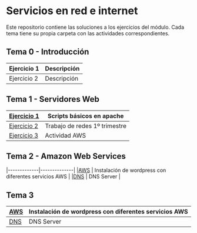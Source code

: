 # Servicios en red e internet

Este repositorio contiene las soluciones a los ejercicios del módulo. Cada tema tiene su propia carpeta con las actividades correspondientes.

## Tema 0 - Introducción

| Ejercicio 1 | Descripción  |
|-------------|--------------|
| Ejercicio 2 | Descripción  |

## Tema 1 - Servidores Web

|[Ejercicio 1](Tema1/Trabajando-con-scripts/Practica1.md) | Scripts básicos en apache |
|-------------|--------------|
|[Ejercicio 2](Tema1/Trabajo%201º%20trimestre/Servidoresweb.md) | Trabajo de redes 1º trimestre |
|[Ejercicio 3](Tema1/PracticaAWS/AWS.md) | Actividad AWS |

## Tema 2 - Amazon Web Services
|-------------|--------------|
|[AWS](Tema2/Practica_Servidor_alojamiento_web.md) | Instalación de wordpress con diferentes servicios AWS |
|[DNS](Tema2/DNS_Bind.md) | DNS Server |

## Tema 3
|[AWS](Tema2/Practica_Servidor_alojamiento_web.md) | Instalación de wordpress con diferentes servicios AWS |
|-------------|--------------|
|[DNS](Tema2/DNS_Bind.md) | DNS Server |

